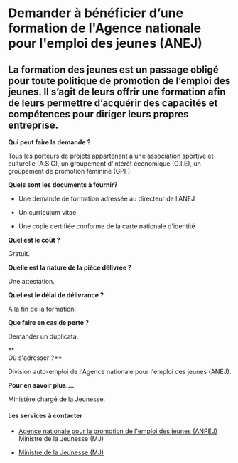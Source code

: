 # Demander à bénéficier d’une formation de l'Agence nationale pour l'emploi des jeunes (ANEJ)

La formation des jeunes est un passage obligé pour toute politique de promotion de l’emploi des jeunes. Il s’agit de leurs offrir une formation afin de leurs permettre d’acquérir des capacités et compétences pour diriger leurs propres entreprise.
------------------------------------------------------------------------------------------------------------------------------------------------------------------------------------------------------------------------------------------------------

**Qui peut faire la demande ?**

Tous les porteurs de projets appartenant à une association sportive et culturelle (A.S.C), un groupement d'intérêt économique (G.I.E), un groupement de promotion féminine (GPF).

**Quels sont les documents à fournir?**

*   Une demande de formation adressée au directeur de l'ANEJ
*   Un curriculum vitae  
    
*   Une copie certifiée conforme de la carte nationale d'identité

**Quel est le coût ?**

Gratuit.

**Quelle est la nature de la pièce délivrée ?**

  

Une attestation.

**Quel est le délai de délivrance ?**

A la fin de la formation.

**Que faire en cas de perte ?**

Demander un duplicata.

**  
Où s'adresser ?**

Division auto-emploi de l'Agence nationale pour l'emploi des jeunes (ANEJ).

**Pour en savoir plus….**

Ministère chargé de la Jeunesse.

#### Les services à contacter

*   [Agence nationale pour la promotion de l'emploi des jeunes (ANPEJ)](../../../services/agence-nationale-pour-la-promotion-de-lemploi-des-jeunes-anpej.md) Ministre de la Jeunesse (MJ)  
    
*   [Ministre de la Jeunesse (MJ)](../../../services/ministre-de-la-jeunesse-mj.md)
